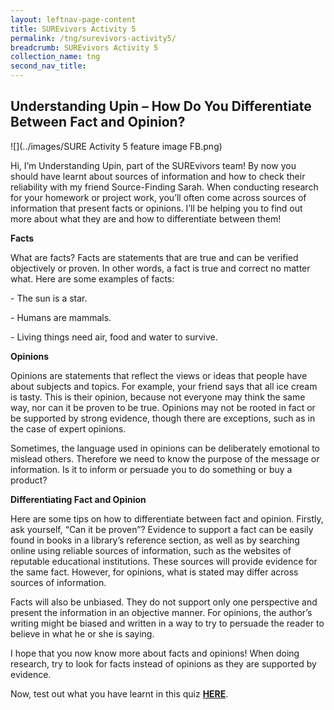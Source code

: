 ```yaml
---
layout: leftnav-page-content
title: SUREvivors Activity 5
permalink: /tng/surevivors-activity5/
breadcrumb: SUREvivors Activity 5
collection_name: tng
second_nav_title: 
---
```


## Understanding Upin – How Do You Differentiate Between Fact and Opinion?

![](../images/SURE Activity 5 feature image FB.png)

Hi, I’m Understanding Upin, part of the SUREvivors team! By now you should have learnt about sources of information and how to check their reliability with my friend Source-Finding Sarah. When conducting research for your homework or project work, you’ll often come across sources of information that present facts or opinions. I’ll be helping you to find out more about what they are and how to differentiate between them! 

**Facts**

What are facts? Facts are statements that are true and can be verified objectively or proven. In other words, a fact is true and correct no matter what. Here are some examples of facts: 

\-      The sun is a star.

\-      Humans are mammals.

\-      Living things need air, food and water to survive.  

**Opinions** 

Opinions are statements that reflect the views or ideas that people have about subjects and topics. For example, your friend says that all ice cream is tasty. This is their opinion, because not everyone may think the same way, nor can it be proven to be true. Opinions may not be rooted in fact or be supported by strong evidence, though there are exceptions, such as in the case of expert opinions.

Sometimes, the language used in opinions can be deliberately emotional to mislead others. Therefore we need to know the purpose of the message or information. Is it to inform or persuade you to do something or buy a product?

 

**Differentiating Fact and Opinion**

Here are some tips on how to differentiate between fact and opinion. Firstly, ask yourself, “Can it be proven”? Evidence to support a fact can be easily found in books in a library’s reference section, as well as by searching online using reliable sources of information, such as the websites of reputable educational institutions. These sources will provide evidence for the same fact. However, for opinions, what is stated may differ across sources of information. 

Facts will also be unbiased. They do not support only one perspective and present the information in an objective manner. For opinions, the author’s writing might be biased and written in a way to try to persuade the reader to believe in what he or she is saying. 

I hope that you now know more about facts and opinions! When doing research, try to look for facts instead of opinions as they are supported by evidence. 

Now, test out what you have learnt in this quiz **[HERE](https://go.gov.sg/surevivor-activity5)**.

